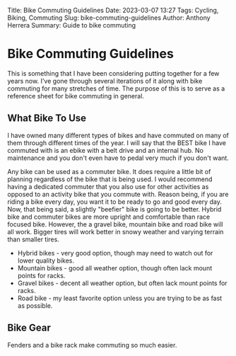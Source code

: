 Title: Bike Commuting Guidelines
Date: 2023-03-07 13:27
Tags: Cycling, Biking, Commuting
Slug: bike-commuting-guidelines
Author: Anthony Herrera
Summary: Guide to bike commuting

# Bike Commuting Guidelines

This is something that I have been considering putting together for a few years now. I've gone
through several iterations of it along with bike commuting for many stretches of time. The purpose
of this is to serve as a reference sheet for bike commuting in general.

## What Bike To Use

I have owned many different types of bikes and have commuted on many of them through different times
of the year. I will say that the BEST bike I have commuted with is an ebike with a belt drive and an
internal hub. No maintenance and you don't even have to pedal very much if you don't want.

Any bike can be used as a commuter bike. It does require a little bit of planning regardless of the
bike that is being used. I would recommend having a dedicated commuter that you also use for other
activities as opposed to an activity bike that you commute with. Reason being, if you are riding a
bike every day, you want it to be ready to go and good every day. Now, that being said, a slightly
"beefier" bike is going to be better. Hybrid bike and commuter bikes are more upright and comfortable
than race focused bike. However, the a gravel bike, mountain bike and road bike will all work. Bigger
tires will work better in snowy weather and varying terrain than smaller tires.

* Hybrid bikes - very good option, though may need to watch out for lower quality bikes.
* Mountain bikes - good all weather option, though often lack mount points for racks.
* Gravel bikes - decent all weather option, but often lack mount points for racks.
* Road bike - my least favorite option unless you are trying to be as fast as possible.

## Bike Gear

Fenders and a bike rack make commuting so much easier. 